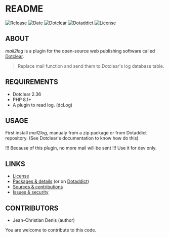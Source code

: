 # README

[![Release](https://img.shields.io/github/v/release/jcdenis/mail2log?color=lightblue)](https://github.com/JcDenis/mail2log/releases)
![Date](https://img.shields.io/github/release-date/jcdenis/mail2log?color=red)
[![Dotclear](https://img.shields.io/badge/dotclear-v2.36-137bbb.svg)](https://fr.dotclear.org/download)
[![Dotaddict](https://img.shields.io/badge/dotaddict-official-9ac123.svg)](https://plugins.dotaddict.org/dc2/details/mail2log)
[![License](https://img.shields.io/github/license/jcdenis/mail2log?color=white)](https://github.com/JcDenis/mail2log/blob/master/LICENSE)

## ABOUT

_mail2log_ is a plugin for the open-source web publishing software called [Dotclear](https://www.dotclear.org).

> Replace mail function and send them to Dotclear's log database table.

## REQUIREMENTS

* Dotclear 2.36
* PHP 8.1+
* A plugin to read log. (dcLog)

## USAGE

First install _mail2log_, manualy from a zip package or from 
Dotaddict repository. (See Dotclear's documentation to know how do this)

!!! Because of this plugin, no more mail will be sent !!!
Use it for dev only.

## LINKS

* [License](https://github.com/JcDenis/mail2log/blob/master/LICENSE)
* [Packages & details](https://github.com/JcDenis/mail2log/releases) (or on [Dotaddict](https://plugins.dotaddict.org/dc2/details/mail2log))
* [Sources & contributions](https://github.com/JcDenis/mail2log)
* [Issues & security](https://github.com/JcDenis/mail2log/issues)

## CONTRIBUTORS

* Jean-Christian Denis (author)

You are welcome to contribute to this code.
